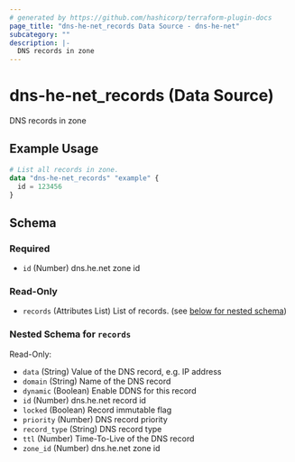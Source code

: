 ```yaml
---
# generated by https://github.com/hashicorp/terraform-plugin-docs
page_title: "dns-he-net_records Data Source - dns-he-net"
subcategory: ""
description: |-
  DNS records in zone
---
```


# dns-he-net_records (Data Source)

DNS records in zone

## Example Usage

```terraform
# List all records in zone.
data "dns-he-net_records" "example" {
  id = 123456
}
```

<!-- schema generated by tfplugindocs -->
## Schema

### Required

- `id` (Number) dns.he.net zone id

### Read-Only

- `records` (Attributes List) List of records. (see [below for nested schema](#nestedatt--records))

<a id="nestedatt--records"></a>
### Nested Schema for `records`

Read-Only:

- `data` (String) Value of the DNS record, e.g. IP address
- `domain` (String) Name of the DNS record
- `dynamic` (Boolean) Enable DDNS for this record
- `id` (Number) dns.he.net record id
- `locked` (Boolean) Record immutable flag
- `priority` (Number) DNS record priority
- `record_type` (String) DNS record type
- `ttl` (Number) Time-To-Live of the DNS record
- `zone_id` (Number) dns.he.net zone id

